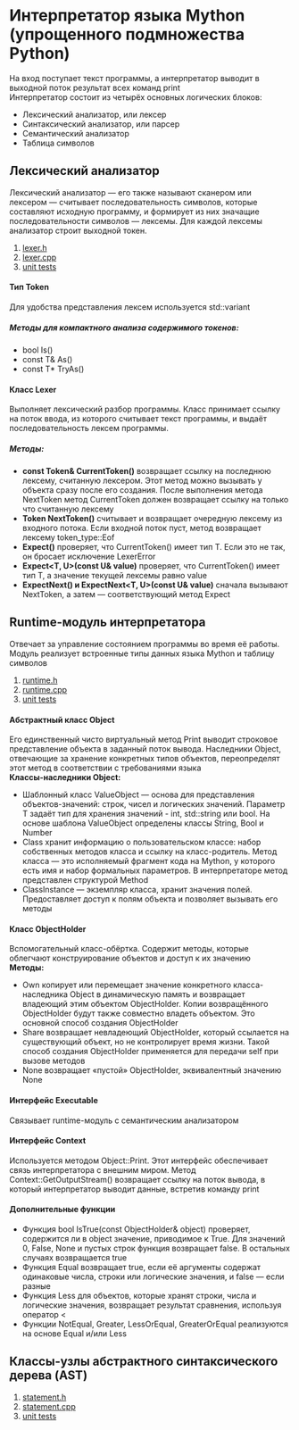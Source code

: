 # Интерпретатор языка Mython (упрощенного подмножества Python)  
На вход поступает текст программы, а интерпретатор выводит в выходной поток результат всех команд print  
Интерпретатор состоит из четырёх основных логических блоков:
- Лексический анализатор, или лексер  
- Синтаксический анализатор, или парсер  
- Семантический анализатор  
- Таблица символов  
## Лексический анализатор
Лексический анализатор — его также называют сканером или лексером — считывает последовательность символов, которые составляют исходную программу, и формирует из них значащие последовательности символов — лексемы. Для каждой лексемы анализатор строит выходной токен.
1. [lexer.h](https://github.com/tatiana90st/cpp-mython/blob/main/mython/lexer.h)
2. [lexer.cpp](https://github.com/tatiana90st/cpp-mython/blob/main/mython/lexer.cpp)  
3. [unit tests](https://github.com/tatiana90st/cpp-mython/blob/main/mython/lexer_test_open.cpp) 
#### Тип Token 
Для удобства представления лексем используется std::variant
##### Методы для компактного анализа содержимого токенов:
- bool Is()  
- const T& As()  
- const T* TryAs()  
#### Класс Lexer 
Выполняет лексический разбор программы. Класс принимает ссылку на поток ввода, из которого считывает текст программы, и выдаёт последовательность лексем программы.   
##### Методы:  
- **const Token& CurrentToken()** возвращает ссылку на последнюю лексему, считанную лексером. Этот метод можно вызывать у объекта сразу после его создания. После выполнения метода NextToken метод CurrentToken должен возвращает ссылку на только что считанную лексему
- **Token NextToken()** считывает и возвращает очередную лексему из входного потока. Если входной поток пуст, метод возвращает лексему token_type::Eof  
- **Expect<T>()** проверяет, что CurrentToken() имеет тип T. Если это не так, он бросает исключение LexerError  
- **Expect<T, U>(const U& value)** проверяет, что CurrentToken() имеет тип T, а значение текущей лексемы равно value  
- **ExpectNext<T>() и ExpectNext<T, U>(const U& value)** сначала вызывают NextToken, а затем — соответствующий метод Expect
## Runtime-модуль интерпретатора
Отвечает за управление состоянием программы во время её работы. Модуль реализует встроенные типы данных языка Mython и таблицу символов
1. [runtime.h](https://github.com/tatiana90st/cpp-mython/blob/main/mython/runtime.h)
2. [runtime.cpp](https://github.com/tatiana90st/cpp-mython/blob/main/mython/runtime.cpp)  
3. [unit tests](https://github.com/tatiana90st/cpp-mython/blob/main/mython/runtime_test.cpp)   

#### Абстрактный класс Object
Его единственный чисто виртуальный метод Print выводит строковое представление объекта в заданный поток вывода. Наследники Object, отвечающие за хранение конкретных типов объектов, переопределят этот метод в соответствии с требованиями языка  
**Классы-наследники Object:**  
- Шаблонный класс ValueObject<T> — основа для представления объектов-значений: строк, чисел и логических значений. Параметр T задаёт тип для хранения значений - int, std::string или bool. На основе шаблона ValueObject определены классы String, Bool и Number  
- Class хранит информацию о пользовательском классе: набор собственных методов класса и ссылку на класс-родитель. Метод класса — это исполняемый фрагмент кода на Mython, у которого есть имя и набор формальных параметров. В интерпретаторе метод представлен структурой Method  
- ClassInstance — экземпляр класса, хранит значения полей. Предоставляет доступ к полям объекта и позволяет вызывать его методы
#### Класс ObjectHolder
Вспомогательный класс-обёртка. Содержит методы, которые облегчают конструирование объектов и доступ к их значению  
**Методы:**
- Own<T> копирует или перемещает значение конкретного класса-наследника Object в динамическую память и возвращает владеющий этим объектом ObjectHolder. Копии возвращённого ObjectHolder будут также совместно владеть объектом. Это основной способ создания ObjectHolder  
- Share возвращает невладеющий ObjectHolder, который ссылается на существующий объект, но не контролирует время жизни. Такой способ создания ObjectHolder применяется для передачи self при вызове методов  
- None возвращает «пустой» ObjectHolder, эквивалентный значению None  
#### Интерфейс Executable
Связывает runtime-модуль с семантическим анализатором
#### Интерфейс Context  
Используется методом Object::Print. Этот интерфейс обеспечивает связь интерпретатора с внешним миром. Метод Context::GetOutputStream() возвращает ссылку на поток вывода, в который интерпретатор выводит данные, встретив команду print
#### Дополнительные функции  
- Функция bool IsTrue(const ObjectHolder& object) проверяет, содержится ли в object значение, приводимое к True. Для значений 0, False, None и пустых строк функция возвращает false. В остальных случаях возвращается true
- Функция Equal возвращает true, если её аргументы содержат одинаковые числа, строки или логические значения, и false — если разные  
- Функция Less для объектов, которые хранят строки, числа и логические значения, возвращает результат сравнения, используя оператор <  
- Функции NotEqual, Greater, LessOrEqual, GreaterOrEqual реализуются на основе Equal и/или Less
## Классы-узлы абстрактного синтаксического дерева (AST)
1. [statement.h](https://github.com/tatiana90st/cpp-mython/blob/main/mython/statement.h)
2. [statement.cpp](https://github.com/tatiana90st/cpp-mython/blob/main/mython/statement.cpp)  
3. [unit tests](https://github.com/tatiana90st/cpp-mython/blob/main/mython/statement_test.cpp) 
